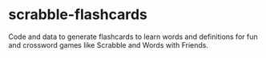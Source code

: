 # scrabble-flashcards

Code and data to generate flashcards to learn words and definitions
for fun and crossword games like Scrabble and Words with Friends.
